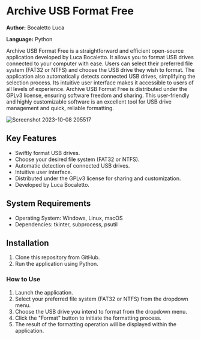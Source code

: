 # Archive USB Format Free

**Author:** Bocaletto Luca

**Language:** Python

Archive USB Format Free is a straightforward and efficient open-source application developed by Luca Bocaletto. It allows you to format USB drives connected to your computer with ease. Users can select their preferred file system (FAT32 or NTFS) and choose the USB drive they wish to format. The application also automatically detects connected USB drives, simplifying the selection process. Its intuitive user interface makes it accessible to users of all levels of experience. Archive USB Format Free is distributed under the GPLv3 license, ensuring software freedom and sharing. This user-friendly and highly customizable software is an excellent tool for USB drive management and quick, reliable formatting.

![Screenshot 2023-10-08 205517](https://github.com/elektronoide/Archive-USB-Format-Free/assets/134635227/915cbd61-12d8-40a2-848a-4c4c5e1d0baf)

## Key Features

- Swiftly format USB drives.
- Choose your desired file system (FAT32 or NTFS).
- Automatic detection of connected USB drives.
- Intuitive user interface.
- Distributed under the GPLv3 license for sharing and customization.
- Developed by Luca Bocaletto.

## System Requirements

- Operating System: Windows, Linux, macOS
- Dependencies: tkinter, subprocess, psutil

## Installation

1. Clone this repository from GitHub.
2. Run the application using Python.

### How to Use

1. Launch the application.
2. Select your preferred file system (FAT32 or NTFS) from the dropdown menu.
3. Choose the USB drive you intend to format from the dropdown menu.
4. Click the "Format" button to initiate the formatting process.
5. The result of the formatting operation will be displayed within the application.
